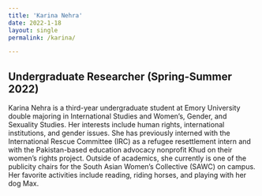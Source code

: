 ```yaml
---
title: 'Karina Nehra'
date: 2022-1-18
layout: single
permalink: /karina/

---
```


Undergraduate Researcher (Spring-Summer 2022)
-----

Karina Nehra is a third-year undergraduate student at Emory University double majoring in International Studies and Women’s, Gender, and Sexuality Studies. Her interests include human rights, international institutions, and gender issues. She has previously interned with the International Rescue Committee (IRC) as a refugee resettlement intern and with the Pakistan-based education advocacy nonprofit Khud on their women’s rights project. Outside of academics, she currently is one of the publicity chairs for the South Asian Women’s Collective (SAWC) on campus. Her favorite activities include reading, riding horses, and playing with her dog Max.
